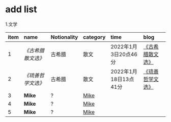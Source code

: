 # add list  
1.文学

| item  |     name     |Notionality| category | time |             blog                |  
| :-- | :------------| :--- | :---  | :--- | :------------------------------- |  
| 1 | _《古希腊散文选》_ |古希腊|散文 | 2022年1月3日20点46分 | [《古希腊散文选》](https://github.com/rasputin2020/Study_Note_data/blob/161290bfb9a9dcee3f69d36f26a10db839bef835/%E8%AF%BB%E4%B9%A6%E7%AC%94%E8%AE%B0/%E6%96%87%E5%AD%A6/%E5%8F%A4%E5%B8%8C%E8%85%8A/220103%E5%8F%A4%E5%B8%8C%E8%85%8A%E6%95%A3%E6%96%87%E9%80%89.md) |  
| 2 | _《琉善哲学文选》_|古希腊|散文 |  2022年1月18日13点41分  | [《琉善哲学文选》](https://github.com/rasputin2020/Study_Note_data/blob/161290bfb9a9dcee3f69d36f26a10db839bef835/%E8%AF%BB%E4%B9%A6%E7%AC%94%E8%AE%B0/%E6%96%87%E5%AD%A6/%E5%8F%A4%E5%B8%8C%E8%85%8A/220118%E7%90%89%E5%96%84%E5%93%B2%E5%AD%A6%E6%96%87%E9%80%89.md)
| 3 | __Mike__     |  ? | [Mike](link)          |  
| 4 | __Mike__     |  ? | [Mike](link)          |  
| 5 | __Mike__     |  ? | [Mike](link)          |  
